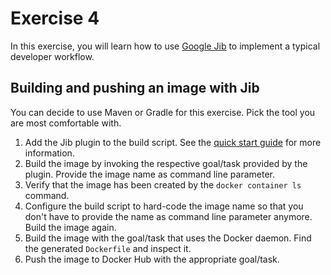 # Exercise 4

In this exercise, you will learn how to use [Google Jib](https://github.com/GoogleContainerTools/jib) to implement a typical developer workflow.

## Building and pushing an image with Jib

You can decide to use Maven or Gradle for this exercise. Pick the tool you are most comfortable with.

1. Add the Jib plugin to the build script. See the [quick start guide](https://github.com/GoogleContainerTools/jib#quickstart) for more information.
2. Build the image by invoking the respective goal/task provided by the plugin. Provide the image name as command line parameter.
3. Verify that the image has been created by the `docker container ls` command.
4. Configure the build script to hard-code the image name so that you don't have to provide the name as command line parameter anymore. Build the image again.
5. Build the image with the goal/task that uses the Docker daemon. Find the generated `Dockerfile` and inspect it.
6. Push the image to Docker Hub with the appropriate goal/task.